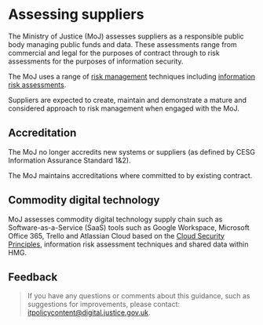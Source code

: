 # Assessing suppliers

The Ministry of Justice \(MoJ\) assesses suppliers as a responsible public body managing public funds and data. These assessments range from commercial and legal for the purposes of contract through to risk assessments for the purposes of information security.

The MoJ uses a range of [risk management](https://www.ncsc.gov.uk/guidance/risk-management-collection) techniques including [information risk assessments](https://www.ncsc.gov.uk/guidance/summary-risk-methods-and-frameworks).

Suppliers are expected to create, maintain and demonstrate a mature and considered approach to risk management when engaged with the MoJ.

## Accreditation

The MoJ no longer accredits new systems or suppliers \(as defined by CESG Information Assurance Standard 1&amp;2\).

The MoJ maintains accreditations where committed to by existing contract.

## Commodity digital technology

MoJ assesses commodity digital technology supply chain such as Software-as-a-Service \(SaaS\) tools such as Google Workspace, Microsoft Office 365, Trello and Atlassian Cloud based on the [Cloud Security Principles](https://www.ncsc.gov.uk/guidance/implementing-cloud-security-principles), information risk assessment techniques and shared data within HMG.

## Feedback

> If you have any questions or comments about this guidance, such as suggestions for improvements, please contact: [itpolicycontent@digital.justice.gov.uk](mailto:itpolicycontent@digital.justice.gov.uk).

